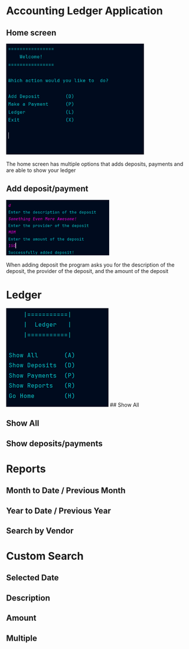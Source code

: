 # Accounting Ledger Application

## Home screen

<img src="./images/HomeScreen.png" height="300">

The home screen has multiple options that adds deposits, payments and are able to show your ledger

## Add deposit/payment

<img src="./images/AddDeposit.png" height="150">

When adding deposit the program asks you for the description of the deposit,
the provider of the deposit,  and the amount of the deposit

# Ledger
<img src="./images/Ledger.png">
## Show All

## Show All


## Show deposits/payments

# Reports

## Month to Date / Previous Month

## Year to Date / Previous Year

## Search by Vendor

# Custom Search

## Selected Date

## Description

## Amount 

## Multiple 